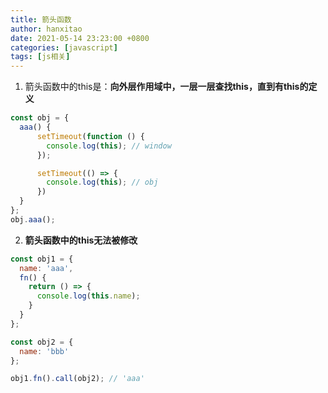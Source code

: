 ```yaml
---
title: 箭头函数
author: hanxitao
date: 2021-05-14 23:23:00 +0800
categories: [javascript]
tags: [js相关]
---
```


1. 箭头函数中的this是：**向外层作用域中，一层一层查找this，直到有this的定义**
```javascript
const obj = {
  aaa() {
      setTimeout(function () {
        console.log(this); // window
      });

      setTimeout(() => {
        console.log(this); // obj
      })
  }
};
obj.aaa();
```
2. **箭头函数中的this无法被修改**

```javascript
const obj1 = {
  name: 'aaa',
  fn() {
    return () => {
      console.log(this.name);
    }
  }
};

const obj2 = {
  name: 'bbb'
};

obj1.fn().call(obj2); // 'aaa'
```
